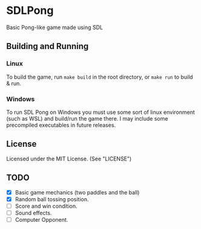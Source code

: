 # SDLPong

Basic Pong-like game made using SDL

## Building and Running

### Linux

To build the game, run `make build` in the root directory, or `make run` to build & run.

### Windows

To run SDL Pong on Windows you must use some sort of linux environment (such as WSL) and build/run the game there. I may include some precompiled executables in future releases.

## License

Licensed under the MIT License. (See "LICENSE")

## TODO

- [x] Basic game mechanics (two paddles and the ball)
- [x] Random ball tossing position.
- [ ] Score and win condition.
- [ ] Sound effects.
- [ ] Computer Opponent.
